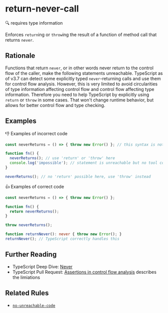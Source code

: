 # return-never-call

:mag: requires type information

Enforces `return`ing or `throw`ing the result of a function of method call that returns `never`.

## Rationale

Functions that return `never`, or in other words never return to the control flow of the caller, make the following statements unreachable. TypeScript as of v3.7 can detect some explicitly typed `never`-returning calls and use them for control flow analysis. However, this is very limited to avoid circularities of type information affecting control flow and control flow affecting type information. Therefore you need to help TypeScript by explicitly using `return` or `throw` in some cases. That won't change runtime behavior, but allows for better control flow and type checking.

## Examples

:thumbsdown: Examples of incorrect code

```ts
const neverReturns = () => { throw new Error() }; // this syntax is not recognized by TypeScript's control flow analysis

function fn() {
  neverReturns(); // use 'return' or 'throw' here
  console.log('impossible'); // statement is unreachable but no tool complains
}

neverReturns(); // no 'return' possible here, use 'throw' instead
```

:thumbsup: Examples of correct code

```ts
const neverReturns = () => { throw new Error() };

function fn() {
  return neverReturns();
}

throw neverReturns();

function returnNever(): never { throw new Error(); }
returnNever(); // TypeScript correctly handles this
```

## Further Reading

* TypeScript Deep Dive: [Never](https://basarat.gitbooks.io/typescript/content/docs/types/never.html)
* TypeScript Pull Request: [Assertions in control flow analysis](https://github.com/microsoft/TypeScript/pull/32695) describes the limiations

## Related Rules

* [`no-unreachable-code`](no-unreachable-code.md)
